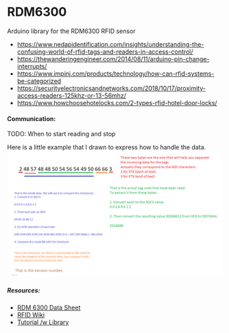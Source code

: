 # RDM6300
Arduino library for the RDM6300 RFID sensor

- https://www.nedapidentification.com/insights/understanding-the-confusing-world-of-rfid-tags-and-readers-in-access-control/
- https://thewanderingengineer.com/2014/08/11/arduino-pin-change-interrupts/
- https://www.impinj.com/products/technology/how-can-rfid-systems-be-categorized
- https://securityelectronicsandnetworks.com/2018/10/17/proximity-access-readers-125khz-or-13-56mhz/
- https://www.howchoosehotelocks.com/2-types-rfid-hotel-door-locks/

#### Communication:

TODO: When to start reading and stop

Here is a little example that I drawn to express how to handle the data.
![](data_visualization.png)



##### Resources:

- [RDM 6300 Data Sheet](https://www.openimpulse.com/blog/wp-content/uploads/wpsc/downloadables/RDM630-Spec.pdf)
- [RFID Wiki](https://en.wikipedia.org/wiki/Radio-frequency_identification)
- [Tutorial /w Library](https://lastminuteengineers.com/how-rfid-works-rc522-arduino-tutorial/)